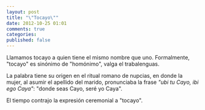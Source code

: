 ```yaml
---
layout: post
title: "\"Tocayo\""
date: 2012-10-25 01:01
comments: true
categories:
published: false
---
```


Llamamos tocayo a quien tiene el mismo nombre que uno. Formalmente, "tocayo" es sinónimo de "homónimo", valga el trabalenguas.

La palabra tiene su origen en el ritual romano de nupcias, en donde la mujer, al asumir el apellido del marido, pronunciaba la frase _"ubi tu Cayo, ibi ego Caya"_: "donde seas Cayo, seré yo Caya".

El tiempo contrajo la expresión ceremonial a "tocayo".
